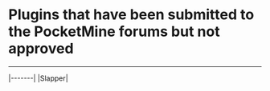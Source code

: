 # Plugins that have been submitted to the PocketMine forums but not approved

---------
|-------|
|Slapper|
